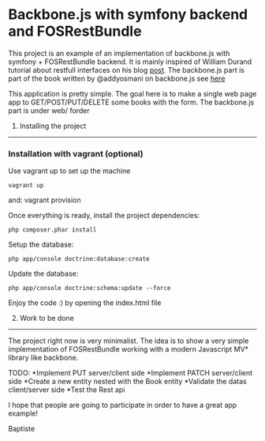 Backbone.js with symfony backend and FOSRestBundle
========================

This project is an example of an implementation of backbone.js with symfony + FOSRestBundle backend.
It is mainly inspired of William Durand tutorial about restfull interfaces on his blog [post](http://williamdurand.fr/2012/08/02/rest-apis-with-symfony2-the-right-way/).
The backbone.js part is part of the book written by @addyosmani on backbone.js see [here](http://addyosmani.github.io/backbone-fundamentals/#exercise-2-book-library---your-first-restful-backbone.js-app)

This application is pretty simple. The goal here is to make a single web page app to GET/POST/PUT/DELETE some books with the form.
The backbone.js part is under web/ forder

1) Installing the project
---------------------------------------

### Installation with vagrant (optional)

Use vagrant up to set up the machine

    vagrant up

and:
    vagrant provision

Once everything is ready, install the project dependencies:

    php composer.phar install

Setup the database:

    php app/console doctrine:database:create

Update the database:

    php app/console doctrine:schema:update --force

Enjoy the code :) by opening the index.html file


2) Work to be done
---------------------------------------

The project right now is very minimalist. The idea is to show a very simple implementation of FOSRestBundle working with a modern Javascript MV* library like backbone.

TODO:
*Implement PUT server/client side
*Implement PATCH server/client side
*Create a new entity nested with the Book entity
*Validate the datas client/server side
*Test the Rest api


I hope that people are going to participate in order to have a great app example!

Baptiste
